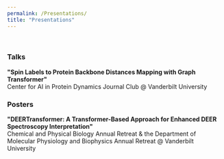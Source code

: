 ```yaml
---
permalink: /Presentations/
title: "Presentations"
---
```


&nbsp;

### Talks

**"Spin Labels to Protein Backbone Distances Mapping with Graph Transformer"**  
Center for AI in Protein Dynamics Journal Club @ Vanderbilt University

### Posters

**"DEERTransformer: A Transformer-Based Approach for Enhanced DEER Spectroscopy Interpretation"**  
Chemical and Physical Biology Annual Retreat & the Department of Molecular Physiology and Biophysics Annual Retreat @ Vanderbilt University